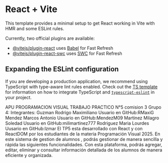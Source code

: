 
# React + Vite

This template provides a minimal setup to get React working in Vite with HMR and some ESLint rules.

Currently, two official plugins are available:

- [@vitejs/plugin-react](https://github.com/vitejs/vite-plugin-react/blob/main/packages/plugin-react) uses [Babel](https://babeljs.io/) for Fast Refresh
- [@vitejs/plugin-react-swc](https://github.com/vitejs/vite-plugin-react/blob/main/packages/plugin-react-swc) uses [SWC](https://swc.rs/) for Fast Refresh

## Expanding the ESLint configuration

If you are developing a production application, we recommend using TypeScript with type-aware lint rules enabled. Check out the [TS template](https://github.com/vitejs/vite/tree/main/packages/create-vite/template-react-ts) for information on how to integrate TypeScript and [`typescript-eslint`](https://typescript-eslint.io) in your project.

APU
PROGRAMACION VISUAL
TRABAJO PRACTICO N°5
comision 3
Grupo 4:
Integrantes:
    Guzman Rodrigo Maximiliano Usuario en GitHub:RMaxiG
    Mendez Marcos Antonio Usuario en GitHub:MendezM09
    Martinez Milagro Soledad Usuario en GitHub:milimartinez777
    Rodriguez Maria Lourdes Uusario en GitHub:lzmar
El TP5 esta desarrollado con React y con ReactDOM por los estudiantes de la materia Programación Visual 2025.
En este sistema de gestion de alumnos , podrás gestionar de manera sencilla y rápida las siguientes funcionalidades.
Con esta plataforma, podrás agregar, editar, eliminar y consultar información detallada de los alumnos de manera eficiente y organizada. 